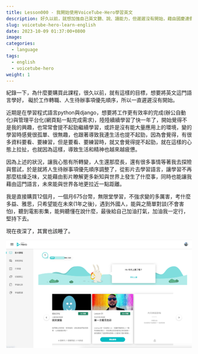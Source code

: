 ```yaml
---
title: Lesson000 - 我開始使用VoiceTube-Hero學習英文
description: 好久以前，就想加強自己英文聽、說、讀能力，但遲遲沒有開始，藉由國慶連假，購買了VoiceTube-Hero 12個月，無限堂課程，希望有朝一日，語言不將會再是我對世界認識與探索的絆腳石。
slug: voicetube-hero-learn-english
date: 2023-10-09 01:37:00+0800
image: 
categories:
  - language
tags:
  - english
  - voicetube-hero
weight: 1
---
```


紀錄一下，為什麼要購買此課程，很久以前，就有這樣的目標，想要將英文這門語言學好，
礙於工作轉職、人生待辦事項優先順序，所以一直遲遲沒有開始。

近期是在學習程式語言python與django，想要將工作更有效率的完成(辦公自動化)與管理平台化(網頁點一點完成需求)，陸陸續續學習了快一年了，開始覺得不是我的興趣，也常常會提不起勁繼續學習，或許是沒有能大量應用上的環境，變的學習時感覺很孤單、很無趣，也跟著導致我連生活也提不起勁，因為會覺得，有很多資料要看、要練習，但是要看、要練習時，就又會覺得提不起勁，就在這樣的心態上拉扯，也就因為這樣，導致生活和精神也越來越疲憊。

因為上述的狀況，讓我心態有所轉變，人生還那麼長，還有很多事情等著我去探險與嘗試，於是就將人生待辦事項優先順序調整了，從影片去學習語言，讓學習不再那麼枯燥乏味，又能藉由影片瞭解更多新知與世界上發生了什麼事，同時也能讓我藉由這門語言，未來能與世界各地更拉近一點距離。

我是直接購買12個月，一個月675台幣，無限堂學習，不強求變的多厲害，考什麼多益、雅思，只希望能在未來(1年之後)，遇到外國人，能與之簡單對談(不會害怕)，聽到電影影集，能夠聽懂在說什麼，最後給自己加油打氣，加油我一定行，堅持下去。

現在夜深了，其實也該睡了。

![](media/Pasted-image-20231009013654.png)